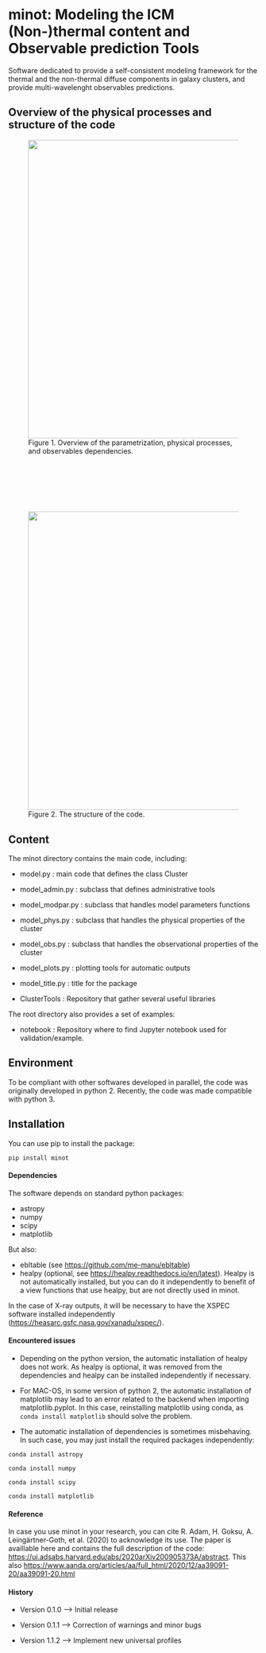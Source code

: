 # minot: Modeling the ICM (Non-)thermal content and Observable prediction Tools
Software dedicated to provide a self-consistent modeling framework for the thermal and the non-thermal diffuse components in galaxy clusters, and provide multi-wavelenght observables predictions.
                                                            
## Overview of the physical processes and structure of the code
<figure>
	<img src="/overview1.png" width="600" />
	<figcaption> Figure 1. Overview of the parametrization, physical processes, and observables dependencies.</figcaption>
</figure>

<p style="margin-bottom:3cm;"> </p>

<figure>
	<img src="/overview2.png" width="600" />
	<figcaption> Figure 2. The structure of the code. </figcaption>
</figure>

## Content
The minot directory contains the main code, including:

- model.py : 
	main code that defines the class Cluster
    
- model_admin.py : 
        subclass that defines administrative tools
   
- model_modpar.py : 
        subclass that handles model parameters functions 
        
- model_phys.py : 
    subclass that handles the physical properties of the cluster
    
- model_obs.py : 
    subclass that handles the observational properties of the cluster
    
- model_plots.py : 
        plotting tools for automatic outputs

- model_title.py : 
	title for the package

- ClusterTools :
    Repository that gather several useful libraries

The root directory also provides a set of examples:

- notebook :
	Repository where to find Jupyter notebook used for validation/example. 

## Environment
To be compliant with other softwares developed in parallel, the code was originally developed in python 2. Recently, the code was made compatible with python 3.

## Installation
You can use pip to install the package:

```
pip install minot
```

#### Dependencies 
The software depends on standard python packages:
- astropy
- numpy
- scipy
- matplotlib

But also:
- ebltable (see https://github.com/me-manu/ebltable)
- healpy (optional, see https://healpy.readthedocs.io/en/latest). Healpy is not automatically installed, but you can do it independently to benefit of a view functions that use healpy, but are not directly used in minot.

In the case of X-ray outputs, it will be necessary to have the XSPEC software installed independently (https://heasarc.gsfc.nasa.gov/xanadu/xspec/).

#### Encountered issues
- Depending on the python version, the automatic installation of healpy does not work. As healpy is optional, it was removed from the dependencies and healpy can be installed independently if necessary.

- For MAC-OS, in some version of python 2, the automatic installation of matplotlib may lead to an error related to the backend when importing matplotlib.pyplot. In this case, reinstalling matplotlib using conda, as `conda install matplotlib` should solve the problem.

- The automatic installation of dependencies is sometimes misbehaving. In such case, you may just install the required packages independently:

`conda install astropy`

`conda install numpy`

`conda install scipy`

`conda install matplotlib`

#### Reference
In case you use minot in your research, you can cite R. Adam, H. Goksu, A. Leingärtner-Goth, et al. (2020) to acknowledge its use. The paper is availlable here and contains the full description of the code: https://ui.adsabs.harvard.edu/abs/2020arXiv200905373A/abstract. This also https://www.aanda.org/articles/aa/full_html/2020/12/aa39091-20/aa39091-20.html

#### History
- Version 0.1.0 --> Initial release

- Version 0.1.1 --> Correction of warnings and minor bugs

- Version 1.1.2 --> Implement new universal profiles

